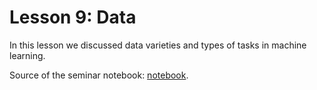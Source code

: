 # Lesson 9: Data

In this lesson we discussed data varieties and types of tasks in machine learning.

Source of the seminar notebook: [notebook](https://github.com/esokolov/ml-course-hse/blob/master/2024-fall/seminars/sem01-data.ipynb).